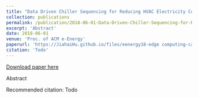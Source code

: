 ```yaml
---
title: "Data Driven Chiller Sequencing for Reducing HVAC Electricity Consumption in Commercial Buildings"
collection: publications
permalink: /publication/2018-06-01-Data-Driven-Chiller-Sequencing-for-Reducing-HVAC-Electricity-Consumption-in-Commercial-Buildings
excerpt: 'Abstract'
date: 2018-06-01
venue: 'Proc. of ACM e-Energy'
paperurl: 'https://JiahaiHu.github.io/files/eenergy18-edge computing-case.pdf'
citation: 'Todo'
---
```


<a href='https://JiahaiHu.github.io/files/eenergy18-edge computing-case.pdf'>Download paper here</a>

Abstract

Recommended citation: Todo